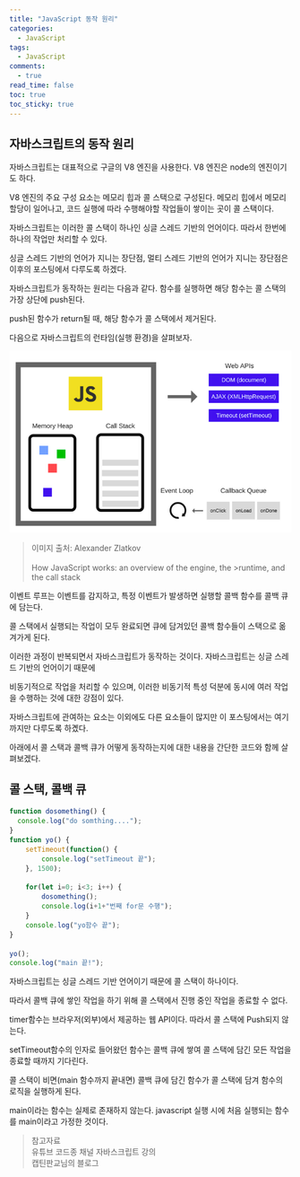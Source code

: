 ```yaml
---
title: "JavaScript 동작 원리"
categories:
  - JavaScript
tags:
  - JavaScript
comments:
  - true
read_time: false
toc: true
toc_sticky: true
---
```



## 자바스크립트의 동작 원리

자바스크립트는 대표적으로 구글의 V8 엔진을 사용한다. V8 엔진은 node의 엔진이기도 하다.

V8 엔진의 주요 구성 요소는 메모리 힙과 콜 스택으로 구성된다. 메모리 힙에서 메모리 할당이 일어나고, 코드 실행에 따라 수행해야할 작업들이 쌓이는 곳이 콜 스택이다.

자바스크립트는 이러한 콜 스택이 하나인 싱글 스레드 기반의 언어이다. 따라서 한번에 하나의 작업만 처리할 수 있다. 

싱글 스레드 기반의 언어가 지니는 장단점, 멀티 스레드 기반의 언어가 지니는 장단점은 이후의 포스팅에서 다루도록 하겠다.

자바스크립트가 동작하는 원리는 다음과 같다. 함수를 실행하면 해당 함수는 콜 스택의 가장 상단에 push된다. 

push된 함수가 return될 때, 해당 함수가 콜 스택에서 제거된다.

다음으로 자바스크립트의 런타임(실행 환경)을 살펴보자.

![자바스크립트 런타임](/assets/img/js/js_runtime.png)

>이미지 출처: Alexander Zlatkov<br>  
>How JavaScript works: an overview of the engine, the >runtime, and the call stack 

이벤트 루프는 이벤트를 감지하고, 특정 이벤트가 발생하면 실행할 콜백 함수를 콜백 큐에 담는다.

콜 스택에서 실행되는 작업이 모두 완료되면 큐에 담겨있던 콜백 함수들이 스택으로 옮겨가게 된다.

이러한 과정이 반복되면서 자바스크립트가 동작하는 것이다. 자바스크립트는 싱글 스레드 기반의 언어이기 때문에

비동기적으로 작업을 처리할 수 있으며, 이러한 비동기적 특성 덕분에 동시에 여러 작업을 수행하는 것에 대한 강점이 있다.

자바스크립트에 관여하는 요소는 이외에도 다른 요소들이 많지만 이 포스팅에서는 여기까지만 다루도록 하곘다.

아래에서 콜 스택과 콜백 큐가 어떻게 동작하는지에 대한 내용을 간단한 코드와 함께 살펴보겠다.


## 콜 스택, 콜백 큐

```js
function dosomething() {
  console.log("do somthing....");
}
function yo() {
    setTimeout(function() {
        console.log("setTimeout 끝");
    }, 1500);

    for(let i=0; i<3; i++) {
        dosomething();
        console.log(i+1+"번째 for문 수행");
    }
    console.log("yo함수 끝");
}

yo();
console.log("main 끝!");
```

자바스크립트는 싱글 스레드 기반 언어이기 때문에 콜 스택이 하나이다.

따라서 콜백 큐에 쌓인 작업을 하기 위해 콜 스택에서 진행 중인 작업을 종료할 수 없다.

timer함수는 브라우저(외부)에서 제공하는 웹 API이다. 따라서 콜 스택에 Push되지 않는다.

setTimeout함수의 인자로 들어왔던 함수는 콜백 큐에 쌓여 콜 스택에 담긴 모든 작업을 종료할 때까지 기다린다.

콜 스택이 비면(main 함수까지 끝내면) 콜백 큐에 담긴 함수가 콜 스택에 담겨 함수의 로직을 실행하게 된다. 

main이라는 함수는 실제로 존재하지 않는다. javascript 실행 시에 처음 실행되는 함수를 main이라고 가정한 것이다.

>참고자료<br>
>유튜브 코드종 채널 자바스크립트 강의<br>
>캡틴판교님의 블로그